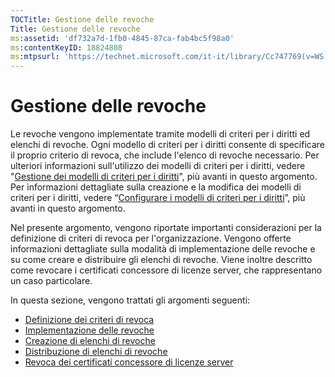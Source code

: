 ```yaml
---
TOCTitle: Gestione delle revoche
Title: Gestione delle revoche
ms:assetid: 'df732a7d-1fb0-4845-87ca-fab4bc5f98a0'
ms:contentKeyID: 18824808
ms:mtpsurl: 'https://technet.microsoft.com/it-it/library/Cc747769(v=WS.10)'
---
```


Gestione delle revoche
======================

Le revoche vengono implementate tramite modelli di criteri per i diritti ed elenchi di revoche. Ogni modello di criteri per i diritti consente di specificare il proprio criterio di revoca, che include l'elenco di revoche necessario. Per ulteriori informazioni sull'utilizzo dei modelli di criteri per i diritti, vedere "[Gestione dei modelli di criteri per i diritti](https://technet.microsoft.com/718286dc-3399-4556-96c9-ec3a33d31877)", più avanti in questo argomento. Per informazioni dettagliate sulla creazione e la modifica dei modelli di criteri per i diritti, vedere “[Configurare i modelli di criteri per i diritti](https://technet.microsoft.com/31887a83-60c3-41b3-b636-69ff2dda3c88)”, più avanti in questo argomento.

Nel presente argomento, vengono riportate importanti considerazioni per la definizione di criteri di revoca per l'organizzazione. Vengono offerte informazioni dettagliate sulla modalità di implementazione delle revoche e su come creare e distribuire gli elenchi di revoche. Viene inoltre descritto come revocare i certificati concessore di licenze server, che rappresentano un caso particolare.

In questa sezione, vengono trattati gli argomenti seguenti:

-   [Definizione dei criteri di revoca](https://technet.microsoft.com/e2fffe9f-def7-439b-a8aa-43f8a065813d)
-   [Implementazione delle revoche](https://technet.microsoft.com/4735f060-7197-4ae2-830a-f91bcc4de30a)
-   [Creazione di elenchi di revoche](https://technet.microsoft.com/1ef75199-3344-4225-84de-a863a777696a)
-   [Distribuzione di elenchi di revoche](https://technet.microsoft.com/e331338b-66d4-45e4-8d3f-acccf2302ac4)
-   [Revoca dei certificati concessore di licenze server](https://technet.microsoft.com/8020861d-d196-4431-8282-044675ef5616)
